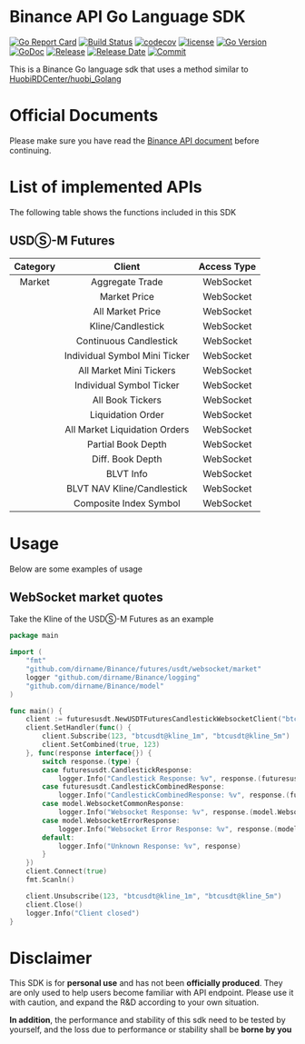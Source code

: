 # Binance API Go Language SDK

[![Go Report Card](https://goreportcard.com/badge/github.com/dirname/Binance?style=flat-square)](https://goreportcard.com/report/github.com/dirname/Binance)
[![Build Status](https://img.shields.io/travis/dirname/Binance?style=flat-square)](https://travis-ci.org/dirname/Binance)
[![codecov](https://img.shields.io/codecov/c/gh/dirname/binance/main?style=flat-square&token=A6U52MYCXN)](https://codecov.io/gh/dirname/Binance)
[![license](https://img.shields.io/github/license/dirname/Binance?style=flat-square)](LICENSE)
[![Go Version](https://img.shields.io/github/go-mod/go-version/dirname/Binance?style=flat-square)](https://golang.org)
[![GoDoc](https://img.shields.io/badge/reference-007d9c?style=flat-square&logo=Go&logoColor=F9F9F9&labelColor=5C5C5C&labelWidth=80)](https://pkg.go.dev/github.com/dirname/Binance)
[![Release](https://img.shields.io/github/release/dirname/Binance.svg?style=flat-square)](https://github.com/dirname/Binance/releases)
[![Release Date](https://img.shields.io/github/release-date/dirname/Binance?style=flat-square)](https://github.com/dirname/Binance/releases)
[![Commit](https://img.shields.io/github/last-commit/dirname/Binance?style=flat-square)](https://github.com/dirname/Binance/commits)

This is a Binance Go language sdk that uses a method similar
to [HuobiRDCenter/huobi_Golang](https://github.com/huobirdcenter/huobi_golang)

# Official Documents

Please make sure you have read the [Binance API document](https://binance-docs.github.io/apidocs/)
before continuing.

# List of implemented APIs

The following table shows the functions included in this SDK

## USDⓈ-M Futures

Category | Client | Access Type
:------------: | :------------: | :------------:
Market | Aggregate Trade | WebSocket
| | Market Price | WebSocket
| | All Market Price | WebSocket
| | Kline/Candlestick | WebSocket
| | Continuous Candlestick | WebSocket
| | Individual Symbol Mini Ticker | WebSocket
| | All Market Mini Tickers | WebSocket
| | Individual Symbol Ticker | WebSocket
| | All Book Tickers | WebSocket
| | Liquidation Order | WebSocket
| | All Market Liquidation Orders | WebSocket
| | Partial Book Depth | WebSocket
| | Diff. Book Depth | WebSocket
| | BLVT Info | WebSocket
| | BLVT NAV Kline/Candlestick | WebSocket
| | Composite Index Symbol | WebSocket

# Usage

Below are some examples of usage

## WebSocket market quotes

Take the Kline of the USDⓈ-M Futures as an example

```go
package main

import (
	"fmt"
	"github.com/dirname/Binance/futures/usdt/websocket/market"
	logger "github.com/dirname/Binance/logging"
	"github.com/dirname/Binance/model"
)

func main() {
	client := futuresusdt.NewUSDTFuturesCandlestickWebsocketClient("btcusdt@kline_1m")
	client.SetHandler(func() {
		client.Subscribe(123, "btcusdt@kline_1m", "btcusdt@kline_5m")
		client.SetCombined(true, 123)
	}, func(response interface{}) {
		switch response.(type) {
		case futuresusdt.CandlestickResponse:
			logger.Info("Candlestick Response: %v", response.(futuresusdt.CandlestickResponse))
		case futuresusdt.CandlestickCombinedResponse:
			logger.Info("CandlestickCombinedResponse: %v", response.(futuresusdt.CandlestickCombinedResponse))
		case model.WebsocketCommonResponse:
			logger.Info("Websocket Response: %v", response.(model.WebsocketCommonResponse))
		case model.WebsocketErrorResponse:
			logger.Info("Websocket Error Response: %v", response.(model.WebsocketErrorResponse))
		default:
			logger.Info("Unknown Response: %v", response)
		}
	})
	client.Connect(true)
	fmt.Scanln()

	client.Unsubscribe(123, "btcusdt@kline_1m", "btcusdt@kline_5m")
	client.Close()
	logger.Info("Client closed")
}
```

# Disclaimer

This SDK is for **personal use** and has not been **officially produced**. They are only used to help users become
familiar with API endpoint. Please use it with caution, and expand the R&D according to your own situation.

**In addition**, the performance and stability of this sdk need to be tested by yourself, and the loss due to
performance or stability shall be **borne by you**